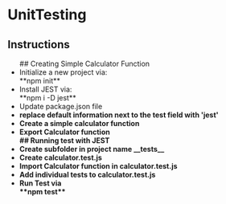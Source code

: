 # UnitTesting

 ## Instructions
<ul>
    ## Creating Simple Calculator Function
<li>Initialize a new project via:</li>
    **npm init**
<li>Install JEST via:</li>
    **npm i -D jest**
 <li>Update package.json file <li>
        <strong>replace default information next to the test field with 'jest'<Strong>
<li>Create a simple calculator function</li>
<li>Export Calculator function</li> 
## Running test with JEST
<li>Create subfolder in project name __tests__</li>
<li>Create calculator.test.js </li>  
<li>Import Calculator function in calculator.test.js</li>
<li>Add individual tests to calculator.test.js</li>
<li>Run Test via</li> 
   **npm test** 